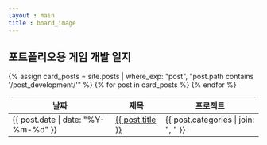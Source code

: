 ```yaml
---
layout : main
title : board_image
---
```


<div id="main" class="wrapper">
    <section>
        <div class="container">
            <div class="table-wrapper">
                <h2>포트폴리오용 게임 개발 일지</h2>
                <table class="alt">
                	<thead>
                		<tr>
                			<th>날짜</th>
                			<th>제목</th>
                			<th>프로젝트</th>
                		</tr>
                	</thead>
                	<tbody>
                		{% assign card_posts = site.posts | where_exp: "post", "post.path contains '/post_development/'" %}
                        {% for post in card_posts %}
                        <tr>
                            <td>{{ post.date | date: "%Y-%m-%d" }}</td>
                            <td><a href="{{ post.url }}">{{ post.title }}</a></td>
                            <td>{{ post.categories | join: ", " }}</td>
                        </tr>
                        {% endfor %}
                	</tbody>
                	<tfoot>
                		<tr>
                			<td colspan="2"></td>
                			<td></td>
                		</tr>
                	</tfoot>
                </table>
            </div>
        </div>
    </section>
</div>